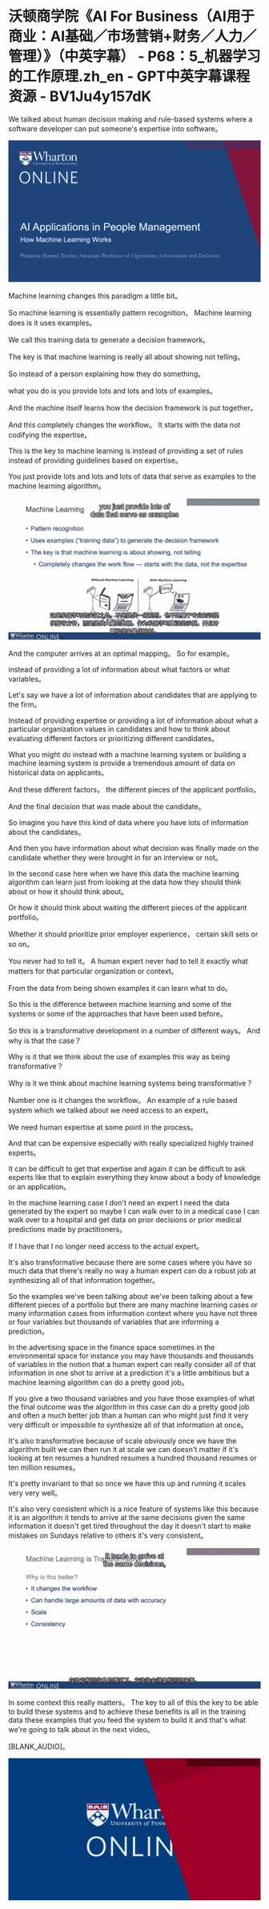 # 沃顿商学院《AI For Business（AI用于商业：AI基础／市场营销+财务／人力／管理）》（中英字幕） - P68：5_机器学习的工作原理.zh_en - GPT中英字幕课程资源 - BV1Ju4y157dK

 We talked about human decision making and rule-based systems where a software developer can put someone's expertise into software。



![](img/743cf325b01b9308dcd18bd2fd3d01eb_1.png)

 Machine learning changes this paradigm a little bit。

 So machine learning is essentially pattern recognition。 Machine learning does is it uses examples。

 We call this training data to generate a decision framework。

 The key is that machine learning is really all about showing not telling。

 So instead of a person explaining how they do something。

 what you do is you provide lots and lots and lots of examples。

 And the machine itself learns how the decision framework is put together。

 And this completely changes the workflow。 It starts with the data not codifying the expertise。

 This is the key to machine learning is instead of providing a set of rules instead of providing guidelines based on expertise。

 You just provide lots and lots and lots of data that serve as examples to the machine learning algorithm。



![](img/743cf325b01b9308dcd18bd2fd3d01eb_3.png)

 And the computer arrives at an optimal mapping。 So for example。

 instead of providing a lot of information about what factors or what variables。

 Let's say we have a lot of information about candidates that are applying to the firm。

 Instead of providing expertise or providing a lot of information about what a particular organization values in candidates and how to think about evaluating different factors or prioritizing different candidates。

 What you might do instead with a machine learning system or building a machine learning system is provide a tremendous amount of data on historical data on applicants。

 And these different factors， the different pieces of the applicant portfolio。

 And the final decision that was made about the candidate。

 So imagine you have this kind of data where you have lots of information about the candidates。

 And then you have information about what decision was finally made on the candidate whether they were brought in for an interview or not。

 In the second case here when we have this data the machine learning algorithm can learn just from looking at the data how they should think about or how it should think about。

 Or how it should think about waiting the different pieces of the applicant portfolio。

 Whether it should prioritize prior employer experience， certain skill sets or so on。

 You never had to tell it。 A human expert never had to tell it exactly what matters for that particular organization or context。

 From the data from being shown examples it can learn what to do。

 So this is the difference between machine learning and some of the systems or some of the approaches that have been used before。

 So this is a transformative development in a number of different ways。 And why is that the case？

 Why is it that we think about the use of examples this way as being transformative？

 Why is it we think about machine learning systems being transformative？

 Number one is it changes the workflow。 An example of a rule based system which we talked about we need access to an expert。

 We need human expertise at some point in the process。

 And that can be expensive especially with really specialized highly trained experts。

 It can be difficult to get that expertise and again it can be difficult to ask experts like that to explain everything they know about a body of knowledge or an application。

 In the machine learning case I don't need an expert I need the data generated by the expert so maybe I can walk over to in a medical case I can walk over to a hospital and get data on prior decisions or prior medical predictions made by practitioners。

 If I have that I no longer need access to the actual expert。

 It's also transformative because there are some cases where you have so much data that there's really no way a human expert can do a robust job at synthesizing all of that information together。

 So the examples we've been talking about we've been talking about a few different pieces of a portfolio but there are many machine learning cases or many information cases from information context where you have not three or four variables but thousands of variables that are informing a prediction。

 In the advertising space in the finance space sometimes in the environmental space for instance you may have thousands and thousands of variables in the notion that a human expert can really consider all of that information in one shot to arrive at a prediction it's a little ambitious but a machine learning algorithm can do a pretty good job。

 If you give a two thousand variables and you have those examples of what the final outcome was the algorithm in this case can do a pretty good job and often a much better job than a human can who might just find it very very difficult or impossible to synthesize all of that information at once。

 It's also transformative because of scale obviously once we have the algorithm built we can then run it at scale we can doesn't matter if it's looking at ten resumes a hundred resumes a hundred thousand resumes or ten million resumes。

 It's pretty invariant to that so once we have this up and running it scales very very well。

 It's also very consistent which is a nice feature of systems like this because it is an algorithm it tends to arrive at the same decisions given the same information it doesn't get tired throughout the day it doesn't start to make mistakes on Sundays relative to others it's very consistent。



![](img/743cf325b01b9308dcd18bd2fd3d01eb_5.png)

 In some context this really matters。 The key to all of this the key to be able to build these systems and to achieve these benefits is all in the training data these examples that you feed the system to build it and that's what we're going to talk about in the next video。

 [BLANK_AUDIO]。

![](img/743cf325b01b9308dcd18bd2fd3d01eb_7.png)